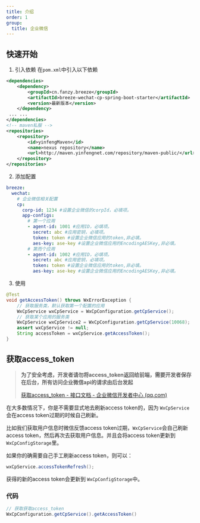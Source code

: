 ```yaml
---
title: 介绍
order: 1
group:
  title: 企业微信
---
```


## 快速开始

1. 引入依赖
   在`pom.xml`中引入以下依赖

```xml
<dependencies>
    <dependency>
        <groupId>cn.fanzy.breeze</groupId>
        <artifactId>breeze-wechat-cp-spring-boot-starter</artifactId>
        <version>最新版本</version>
    </dependency>
 ... ...
</dependencies>
<!-- maven私服 -->
<repositories>
	<repository>
		<id>yinfengMaven</id>
		<name>nexus repository</name>
		<url>http://maven.yinfengnet.com/repository/maven-public/</url>
	</repository>
</repositories>
```

2. 添加配置

```yaml
breeze:
  wechat:
    # 企业微信相关配置
    cp:
      corp-id: 1234 #设置企业微信的corpId，必填项。
      app-configs:
        # 第一个应用
        - agent-id: 1001 #应用ID，必填项。
          secret: abc #应用密钥，必填项。
          token: token #设置企业微信应用的token,非必填。
          aes-key: ase-key #设置企业微信应用的EncodingAESKey,非必填。
        # 第而个应用
        - agent-id: 1002 #应用ID，必填项。
          secret: abc #应用密钥，必填项。
          token: token #设置企业微信应用的token,非必填。
          aes-key: ase-key #设置企业微信应用的EncodingAESKey,非必填。
```

3. 使用

```java
@Test
void getAccessToken() throws WxErrorException {
    // 获取服务类，默认获取第一个配置的应用
    WxCpService wxCpService = WxCpConfiguration.getCpService();
    // 获取某个应用的服务类
    WxCpService wxCpService2 = WxCpConfiguration.getCpService(10068);
    assert wxCpService != null;
    String accessToken = wxCpService.getAccessToken();
}
```

## 获取access_token

> **为了安全考虑，开发者请勿将access_token返回给前端，需要开发者保存在后台，所有访问企业微信api的请求由后台发起**
>
> [获取access_token - 接口文档 - 企业微信开发者中心 (qq.com)](https://developer.work.weixin.qq.com/document/path/91039)

在大多数情况下，你是不需要显式地去刷新access token的，因为 `WxCpService`会在access token过期的时候自己刷新。

比如我们获取用户信息时微信反馈access token过期，`WxCpService`会自己刷新access token，然后再次去获取用户信息。并且会将access
token更新到 `WxCpConfigStorage`里。

如果你的确需要自己手工刷新access token，则可以：

```java
wxCpService.accessTokenRefresh();
```

获得的新的access token会更新到 `WxCpConfigStorage`中。

### 代码

```java
// 获取获取access_token
WxCpConfiguration.getCpService().getAccessToken()
```

